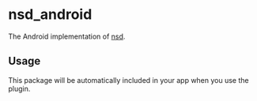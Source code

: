# nsd_android

The Android implementation of [nsd][1].

## Usage

This package will be automatically included in your app when you use the plugin.

[1]: https://github.com/sebastianhaberey/nsd

